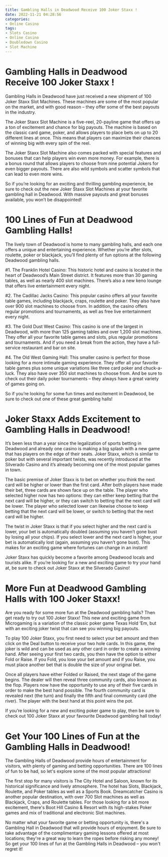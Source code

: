 ```yaml
---
title: Gambling Halls in Deadwood Receive 100 Joker Staxx !
date: 2022-11-21 04:28:56
categories:
- Online Casino
tags:
- Slots Casino
- Online Casino
- Doubledown Casino
- Slot Machine
---
```



#  Gambling Halls in Deadwood Receive 100 Joker Staxx !

Gambling Halls in Deadwood have just received a new shipment of 100 Joker Staxx Slot Machines. These machines are some of the most popular on the market, and with good reason – they offer some of the best payouts in the industry.

The Joker Staxx Slot Machine is a five-reel, 20-payline game that offers up a ton of excitement and chance for big payouts. The machine is based on the classic card game, poker, and allows players to place bets on up to 20 different lines at once. This means that players can maximize their chances of winning big with every spin of the reel.

The Joker Staxx Slot Machine also comes packed with special features and bonuses that can help players win even more money. For example, there is a bonus round that allows players to choose from nine potential Jokers for even bigger payouts. There are also wild symbols and scatter symbols that can lead to even more wins.

So if you’re looking for an exciting and thrilling gambling experience, be sure to check out the new Joker Staxx Slot Machines at your favorite gambling hall in Deadwood. With massive payouts and great bonuses available, you won’t be disappointed!

#  100 Lines of Fun at Deadwood Gambling Halls!

The lively town of Deadwood is home to many gambling halls, and each one offers a unique and entertaining experience. Whether you’re after slots, roulette, poker or blackjack, you’ll find plenty of fun options at the following Deadwood gambling halls.

#1. The Franklin Hotel Casino: This historic hotel and casino is located in the heart of Deadwood’s Main Street district. It features more than 30 gaming tables, as well as nearly 400 slot machines. There’s also a new keno lounge that offers live entertainment every night.

#2. The Cadillac Jacks Casino: This popular casino offers all your favorite table games, including blackjack, craps, roulette and poker. They also have over 900 slot machines to choose from. In addition, the casino offers regular promotions and tournaments, as well as free live entertainment every night.

#3. The Gold Dust West Casino: This casino is one of the largest in Deadwood, with more than 125 gaming tables and over 1,200 slot machines. They offer all your favorite table games and slots, plus regular promotions and tournaments. And if you need a break from the action, they have a full-service restaurant and bar on site.

#4. The Old West Gaming Hall: This smaller casino is perfect for those looking for a more intimate gaming experience. They offer all your favorite table games plus some unique variations like three card poker and chuck-a-luck. They also have over 350 slot machines to choose from. And be sure to check out their daily poker tournaments – they always have a great variety of games going on.

So if you’re looking for some fun times and excitement in Deadwood, be sure to check out one of these great gambling halls!

#  Joker Staxx Adds Excitement to Gambling Halls in Deadwood!

It’s been less than a year since the legalization of sports betting in Deadwood and already one casino is making a big splash with a new game that has players on the edge of their seats. Joker Staxx, which is similar to poker but with several important twists, was recently introduced at the Silverado Casino and it’s already becoming one of the most popular games in town.

The basic premise of Joker Staxx is to bet on whether you think the next card will be higher or lower than the first card. After both players have made their bet, three cards are shown face up on the table. The player who selected higher now has two options: they can either keep betting that the next card will be higher, or they can switch to betting that the next card will be lower. The player who selected lower can likewise choose to keep betting that the next card will be lower, or switch to betting that the next card will be higher.

The twist in Joker Staxx is that if you select higher and the next card is lower, your bet is automatically doubled (assuming you haven’t gone bust by losing all your chips). If you select lower and the next card is higher, your bet is automatically lost (again, assuming you haven’t gone bust). This makes for an exciting game where fortunes can change in an instant!

Joker Staxx has quickly become a favorite among Deadwood locals and tourists alike. If you’re looking for a new and exciting game to try your hand at, be sure to check out Joker Staxx at the Silverado Casino!

#  More Fun at Deadwood Gambling Halls with 100 Joker Staxx!

Are you ready for some more fun at the Deadwood gambling halls? Then get ready to try out 100 Joker Staxx! This new and exciting game from Microgaming is a variation of the classic poker game Texas Hold ‘Em, but with an exciting joker twist that can see you winning big payouts.

To play 100 Joker Staxx, you first need to select your bet amount and then click on the Deal button to receive your two hole cards. In this game, the joker is wild and can be used as any other card in order to create a winning hand. After seeing your first two cards, you then have the option to either Fold or Raise. If you Fold, you lose your bet amount and if you Raise, you must place another bet that is double the size of your original bet.

Once all players have either Folded or Raised, the next stage of the game begins. The dealer will then reveal three community cards, also known as the flop. Players now have the opportunity to use any of their five cards in order to make the best hand possible. The fourth community card is revealed next (the turn) and finally the fifth and final community card (the river). The player with the best hand at this point wins the pot.

If you’re looking for a new and exciting poker game to play, then be sure to check out 100 Joker Staxx at your favourite Deadwood gambling hall today!

#  Get Your 100 Lines of Fun at the Gambling Halls in Deadwood!

The Gambling Halls of Deadwood provide hours of entertainment for visitors, with plenty of gaming and betting opportunities. There are 100 lines of fun to be had, so let's explore some of the most popular attractions!

The first stop for many visitors is The City Hotel and Saloon, known for its historical significance and lively atmosphere. The hotel has Slots, Blackjack, Roulette, and Poker tables as well as a Sports Book. Dreamcatcher Casino is another popular destination, with over 700 Slot machines as well as Blackjack, Craps, and Roulette tables. For those looking for a bit more excitement, there's Boot Hill Casino & Resort with its high-stakes Poker games and mix of traditional and electronic Slot machines.

No matter what your favorite game or betting opportunity is, there's a Gambling Hall in Deadwood that will provide hours of enjoyment. Be sure to take advantage of the complimentary gaming lessons offered at most locations; they're a great way to learn the ropes before risking any money! So get your 100 lines of fun at the Gambling Halls in Deadwood – you won't regret it!